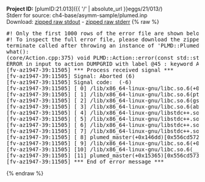 **Project ID:** [plumID:21.013]({{ '/' | absolute_url }}eggs/21/013/)  
Stderr for source:  ch4-base/asymm-sample/plumed.inp   
Download: [zipped raw stdout](plumed.inp.plumed_master.stdout.txt.zip) - [zipped raw stderr](plumed.inp.plumed_master.stderr.txt.zip) 
{% raw %}
<pre>
#! Only the first 1000 rows of the error file are shown below
#! To inspect the full error file, please download the zipped raw stderr file above
terminate called after throwing an instance of 'PLMD::Plumed::ExceptionError'
what():
(core/Action.cpp:375) void PLMD::Action::error(const std::string&) const
ERROR in input to action DUMPGRID with label @45 : keyword ARG is compulsory for this action
[fv-az1947-39:11505] *** Process received signal ***
[fv-az1947-39:11505] Signal: Aborted (6)
[fv-az1947-39:11505] Signal code:  (-6)
[fv-az1947-39:11505] [ 0] /lib/x86_64-linux-gnu/libc.so.6(+0x45330)[0x7f07ef845330]
[fv-az1947-39:11505] [ 1] /lib/x86_64-linux-gnu/libc.so.6(pthread_kill+0x11c)[0x7f07ef89eb2c]
[fv-az1947-39:11505] [ 2] /lib/x86_64-linux-gnu/libc.so.6(gsignal+0x1e)[0x7f07ef84527e]
[fv-az1947-39:11505] [ 3] /lib/x86_64-linux-gnu/libc.so.6(abort+0xdf)[0x7f07ef8288ff]
[fv-az1947-39:11505] [ 4] /lib/x86_64-linux-gnu/libstdc++.so.6(+0xa5ff5)[0x7f07efca5ff5]
[fv-az1947-39:11505] [ 5] /lib/x86_64-linux-gnu/libstdc++.so.6(+0xbb0da)[0x7f07efcbb0da]
[fv-az1947-39:11505] [ 6] /lib/x86_64-linux-gnu/libstdc++.so.6(_ZSt10unexpectedv+0x0)[0x7f07efca5a55]
[fv-az1947-39:11505] [ 7] /lib/x86_64-linux-gnu/libstdc++.so.6(+0xa5a6f)[0x7f07efca5a6f]
[fv-az1947-39:11505] [ 8] plumed_master(+0x146dd)[0x556cd572f6dd]
[fv-az1947-39:11505] [ 9] /lib/x86_64-linux-gnu/libc.so.6(+0x2a1ca)[0x7f07ef82a1ca]
[fv-az1947-39:11505] [10] /lib/x86_64-linux-gnu/libc.so.6(__libc_start_main+0x8b)[0x7f07ef82a28b]
[fv-az1947-39:11505] [11] plumed_master(+0x15365)[0x556cd5730365]
[fv-az1947-39:11505] *** End of error message ***
</pre>
{% endraw %}
